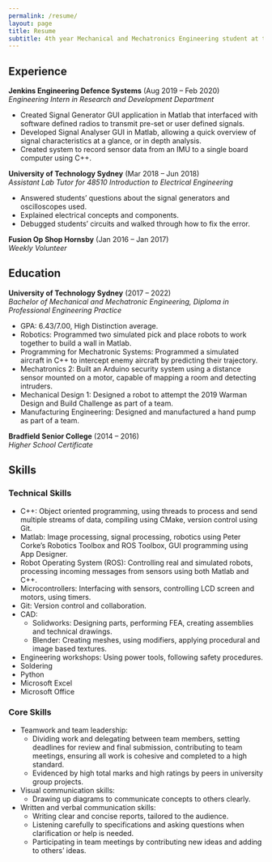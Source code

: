 ```yaml
---
permalink: /resume/
layout: page
title: Resume
subtitle: 4th year Mechanical and Mechatronics Engineering student at the University of Technology Sydney
---
```

## Experience
**Jenkins Engineering Defence Systems** (Aug 2019 – Feb 2020)\
_Engineering Intern in Research and Development Department_
- Created Signal Generator GUI application in Matlab that interfaced with software defined radios to transmit pre-set or user defined signals.
- Developed Signal Analyser GUI in Matlab, allowing a quick overview of signal characteristics at a glance, or in depth analysis.
- Created system to record sensor data from an IMU to a single board computer using C++. 

**University of Technology Sydney** (Mar 2018 – Jun 2018)\
_Assistant Lab Tutor for 48510 Introduction to Electrical Engineering_
- Answered students’ questions about the signal generators and oscilloscopes used.
- Explained electrical concepts and components.
- Debugged students’ circuits and walked through how to fix the error.

**Fusion Op Shop Hornsby** (Jan 2016 – Jan 2017)\
_Weekly Volunteer_ 

## Education
**University of Technology Sydney** (2017 – 2022)\
_Bachelor of Mechanical and Mechatronic Engineering, Diploma in Professional Engineering Practice_
- GPA: 6.43/7.00, High Distinction average.
- Robotics: Programmed two simulated pick and place robots to work together to build a wall in Matlab.
- Programming for Mechatronic Systems: Programmed a simulated aircraft in C++ to intercept enemy aircraft by predicting their trajectory.
- Mechatronics 2: Built an Arduino security system using a distance sensor mounted on a motor, capable of mapping a room and detecting intruders.
- Mechanical Design 1: Designed a robot to attempt the 2019 Warman Design and Build Challenge as part of a team.
- Manufacturing Engineering: Designed and manufactured a hand pump as part of a team.

**Bradfield Senior College** (2014 – 2016)\
_Higher School Certificate_

## Skills
### Technical Skills
- C++: Object oriented programming, using threads to process and send multiple streams of data, compiling using CMake, version control using Git.
- Matlab: Image processing, signal processing, robotics using Peter Corke’s Robotics Toolbox and ROS Toolbox, GUI programming using App Designer.
- Robot Operating System (ROS): Controlling real and simulated robots, processing incoming messages from sensors using both Matlab and C++.
- Microcontrollers: Interfacing with sensors, controlling LCD screen and motors, using timers.
- Git: Version control and collaboration.
- CAD:
    - Solidworks: Designing parts, performing FEA, creating assemblies and technical drawings.
    - Blender: Creating meshes, using modifiers, applying procedural and image based textures.
- Engineering workshops: Using power tools, following safety procedures.
- Soldering
- Python
- Microsoft Excel
- Microsoft Office

### Core Skills
- Teamwork and team leadership:
    - Dividing work and delegating between team members, setting deadlines for review and final submission, contributing to team meetings, ensuring all work is cohesive and completed to a high standard.
    - Evidenced by high total marks and high ratings by peers in university group projects.
- Visual communication skills:
    - Drawing up diagrams to communicate concepts to others clearly.
- Written and verbal communication skills:
    - Writing clear and concise reports, tailored to the audience.
    - Listening carefully to specifications and asking questions when clarification or help is needed.
    - Participating in team meetings by contributing new ideas and adding to others’ ideas.
